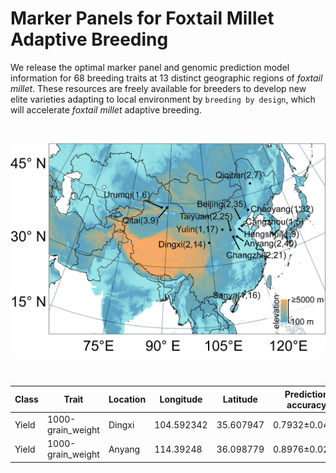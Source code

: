 # Marker Panels for Foxtail Millet Adaptive Breeding

We release the optimal marker panel and genomic prediction model information for 68 breeding traits at 13 distinct geographic regions of *foxtail millet*. These resources are freely available for breeders to develop new elite varieties adapting to local environment by `breeding by design`, which will accelerate *foxtail millet* adaptive breeding.

<br>

![](img/map.jpg)

<br>

| Class | Trait | Location | Longitude | Latitude | Prediction accuracy | Marker panel | GS model |
| ----- | ----- | ----- | ----- | ----- | ----- | ----- | ----- |
| Yield | 1000-grain_weight | Dingxi | 104.592342 | 35.607947 | 0.7932±0.0467 | [download](GS_genotype/1000-grain_weight_Dingxi_markerpanel.txt.gz) | [download](GS_model/1000-grain_weight_Dingxi.lgb_model.gz) |
| Yield | 1000-grain_weight | Anyang | 114.39248 | 36.098779 | 0.8976±0.0249 | [download](GS_genotype/1000-grain_weight_Anyang_markerpanel.txt.gz) | [download](GS_model/1000-grain_weight_Anyang.lgb_model.gz) |



